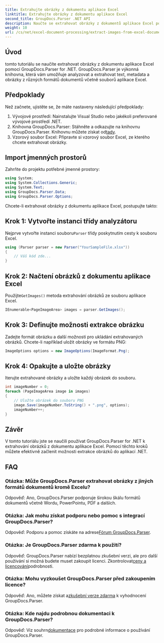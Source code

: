 ```yaml
---
title: Extrahujte obrázky z dokumentu aplikace Excel
linktitle: Extrahujte obrázky z dokumentu aplikace Excel
second_title: GroupDocs.Parser .NET API
description: Naučte se extrahovat obrázky z dokumentů aplikace Excel pomocí GroupDocs.Parser for .NET. Podrobný průvodce s příklady kódu.
weight: 10
url: /cs/net/excel-document-processing/extract-images-from-excel-document/
---
```

## Úvod
tomto tutoriálu se naučíte extrahovat obrázky z dokumentu aplikace Excel pomocí GroupDocs.Parser for .NET. GroupDocs.Parser je výkonná knihovna, která vám umožňuje analyzovat a extrahovat text, metadata a obrázky z různých formátů dokumentů včetně souborů aplikace Excel.
## Předpoklady
Než začnete, ujistěte se, že máte nastaveny následující předpoklady:
1. Vývojové prostředí: Nainstalujte Visual Studio nebo jakékoli preferované vývojové prostředí .NET.
2.  Knihovna GroupDocs.Parser: Stáhněte a odkazujte na knihovnu GroupDocs.Parser. Knihovnu můžete získat od[tady](https://releases.groupdocs.com/parser/net/).
3. Vzorový soubor Excel: Připravte si vzorový soubor Excel, ze kterého chcete extrahovat obrázky.
## Import jmenných prostorů
Zahrňte do projektu potřebné jmenné prostory:
```csharp
using System;
using System.Collections.Generic;
using System.Text;
using GroupDocs.Parser.Data;
using GroupDocs.Parser.Options;
```
Chcete-li extrahovat obrázky z dokumentu aplikace Excel, postupujte takto:
## Krok 1: Vytvořte instanci třídy analyzátoru
 Nejprve vytvořte instanci souboru`Parser` třídy poskytnutím cesty k souboru Excel.
```csharp
using (Parser parser = new Parser("YourSampleFile.xlsx"))
{
    // Váš kód zde...
}
```
## Krok 2: Načtení obrázků z dokumentu aplikace Excel
 Použijte`GetImages()` metoda extrahování obrázků ze souboru aplikace Excel.
```csharp
IEnumerable<PageImageArea> images = parser.GetImages();
```
## Krok 3: Definujte možnosti extrakce obrázku
Zadejte formát obrázku a další možnosti pro ukládání extrahovaných obrázků. Chcete-li například uložit obrázky ve formátu PNG:
```csharp
ImageOptions options = new ImageOptions(ImageFormat.Png);
```
## Krok 4: Opakujte a uložte obrázky
Iterujte extrahované obrázky a uložte každý obrázek do souboru.
```csharp
int imageNumber = 0;
foreach (PageImageArea image in images)
{
    // Uložte obrázek do souboru PNG
    image.Save(imageNumber.ToString() + ".png", options);
    imageNumber++;
}
```
## Závěr
V tomto tutoriálu jste se naučili používat GroupDocs.Parser for .NET k extrahování obrázků z dokumentu aplikace Excel. Pomocí těchto kroků můžete efektivně začlenit možnosti extrakce obrázků do aplikací .NET.

## FAQ
### Otázka: Může GroupDocs.Parser extrahovat obrázky z jiných formátů dokumentů kromě Excelu?
Odpověď: Ano, GroupDocs.Parser podporuje širokou škálu formátů dokumentů včetně Wordu, PowerPointu, PDF a dalších.
### Otázka: Jak mohu získat podporu nebo pomoc s integrací GroupDocs.Parser?
 Odpověď: Podporu a pomoc získáte na adrese[Fórum GroupDocs.Parser](https://forum.groupdocs.com/c/parser/17).
### Otázka: Je GroupDocs.Parser zdarma k použití?
 Odpověď: GroupDocs.Parser nabízí bezplatnou zkušební verzi, ale pro další používání si možná budete muset zakoupit licenci. Zkontrolovat[ceny a licencování](https://purchase.groupdocs.com/buy)podrobnosti.
### Otázka: Mohu vyzkoušet GroupDocs.Parser před zakoupením licence?
 Odpověď: Ano, můžete získat a[zkušební verze zdarma](https://releases.groupdocs.com/) k vyhodnocení GroupDocs.Parser.
### Otázka: Kde najdu podrobnou dokumentaci k GroupDocs.Parser?
 Odpověď: Viz souhrn[dokumentace](https://tutorials.groupdocs.com/parser/net/) pro podrobné informace o používání GroupDocs.Parser.
